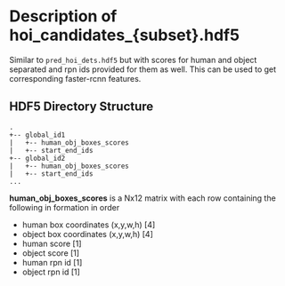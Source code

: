 # Description of hoi_candidates_{subset}.hdf5

Similar to `pred_hoi_dets.hdf5` but with scores for human and object separated and rpn ids provided for them as well. This can be used to get corresponding faster-rcnn features. 

## HDF5 Directory Structure
```
.
+-- global_id1
|   +-- human_obj_boxes_scores
|   +-- start_end_ids
+-- global_id2
|   +-- human_obj_boxes_scores
|   +-- start_end_ids
...
```

**human_obj_boxes_scores** is a Nx12 matrix with each row containing the following in formation in order
- human box coordinates (x,y,w,h)   [4]
- object box coordinates (x,y,w,h)  [4]
- human score   [1]
- object score  [1]
- human rpn id  [1]
- object rpn id [1]

